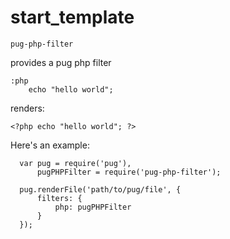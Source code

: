 # start_template

    pug-php-filter 
provides a pug php filter


    :php
        echo "hello world";
   renders:

    <?php echo "hello world"; ?>
 Here's an example:

      var pug = require('pug'),
          pugPHPFilter = require('pug-php-filter');

      pug.renderFile('path/to/pug/file', {
          filters: {
              php: pugPHPFilter
          }
      });
